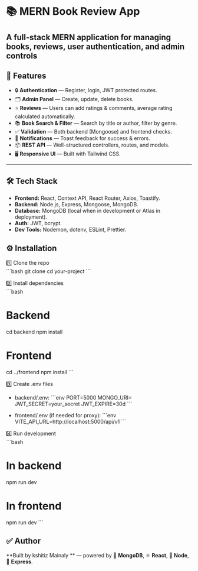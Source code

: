 
# 📚 MERN Book Review App

A full-stack MERN application for managing books, reviews, user authentication, and admin controls 
---
## 🚀 Features

- 🔒 **Authentication** — Register, login, JWT protected routes.
- 🗂️ **Admin Panel** — Create, update, delete books.
- ⭐ **Reviews** — Users can add ratings & comments, average rating calculated automatically.
- 📚 **Book Search & Filter** — Search by title or author, filter by genre.
- ✅ **Validation** — Both backend (Mongoose) and frontend checks.
- 🎉 **Notifications** — Toast feedback for success & errors.
- 📦 **REST API** — Well-structured controllers, routes, and models.
- 🖥️ **Responsive UI** — Built with Tailwind CSS.

---

## 🛠️ Tech Stack

- **Frontend:** React, Context API, React Router, Axios, Toastify.
- **Backend:** Node.js, Express, Mongoose, MongoDB.
- **Database:** MongoDB (local when in development or Atlas in deployment).
- **Auth:** JWT, bcrypt.
- **Dev Tools:** Nodemon, dotenv, ESLint, Prettier.



## ⚙️ Installation

1️⃣ Clone the repo  
\`\`\`bash
git clone <your-repo-url>
cd your-project
\`\`\`

2️⃣ Install dependencies  
\`\`\`bash
# Backend
cd backend
npm install

# Frontend
cd ../frontend
npm install
\`\`\`

3️⃣ Create .env files  
- backend/.env:
  \`\`\`env
  PORT=5000
  MONGO_URI=<your-local-or-atlas-uri>
  JWT_SECRET=your_secret
  JWT_EXPIRE=30d
  \`\`\`

- frontend/.env (if needed for proxy):
  \`\`\`env
  VITE_API_URL=http://localhost:5000/api/v1
  \`\`\`

4️⃣ Run development  
\`\`\`bash
# In backend
npm run dev

# In frontend
npm run dev
\`\`\`

## ✅ Author

**Built by kshitiz Mainaly ** — powered by 🍃 **MongoDB**, ⚛️ **React**, 🧩 **Node**, 🚂 **Express**.

